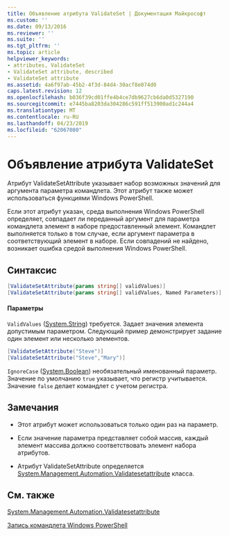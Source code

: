 ```yaml
---
title: Объявление атрибута ValidateSet | Документация Майкрософт
ms.custom: ''
ms.date: 09/13/2016
ms.reviewer: ''
ms.suite: ''
ms.tgt_pltfrm: ''
ms.topic: article
helpviewer_keywords:
- attributes, ValidateSet
- ValidateSet attribute, described
- ValidateSet attribute
ms.assetid: 4a6f97ab-45b2-4f3d-84d4-30acf8e074d0
caps.latest.revision: 12
ms.openlocfilehash: b036f39cd01ffe4b4ce7db9627cb6da0d5327190
ms.sourcegitcommit: e7445ba8203da304286c591ff513900ad1c244a4
ms.translationtype: MT
ms.contentlocale: ru-RU
ms.lasthandoff: 04/23/2019
ms.locfileid: "62067080"
---
```

# <a name="validateset-attribute-declaration"></a>Объявление атрибута ValidateSet

Атрибут ValidateSetAttribute указывает набор возможных значений для аргумента параметра командлета. Этот атрибут также может использоваться функциями Windows PowerShell.

Если этот атрибут указан, среда выполнения Windows PowerShell определяет, совпадает ли переданный аргумент для параметра командлета элемент в наборе предоставленный элемент. Командлет выполняется только в том случае, если аргумент параметра в соответствующий элемент в наборе. Если совпадений не найдено, возникает ошибка средой выполнения Windows PowerShell.

## <a name="syntax"></a>Синтаксис

```csharp
[ValidateSetAttribute(params string[] validValues)]
[ValidateSetAttribute(params string[] validValues, Named Parameters)]
```

#### <a name="parameters"></a>Параметры

`ValidValues` ([System.String](/dotnet/api/System.String)) требуется. Задает значения элемента допустимым параметром. Следующий пример демонстрирует задание один элемент или несколько элементов.

```csharp
[ValidateSetAttribute("Steve")]
[ValidateSetAttribute("Steve","Mary")]
```

`IgnoreCase` ([System.Boolean](/dotnet/api/System.Boolean)) необязательный именованный параметр. Значение по умолчанию `true` указывает, что регистр учитывается. Значение `false` делает командлет с учетом регистра.

## <a name="remarks"></a>Замечания

- Этот атрибут может использоваться только один раз на параметр.

- Если значение параметра представляет собой массив, каждый элемент массива должно соответствовать элемент набора атрибутов.

- Атрибут ValidateSetAttribute определяется [System.Management.Automation.Validatesetattribute](/dotnet/api/System.Management.Automation.ValidateSetAttribute) класса.

## <a name="see-also"></a>См. также

[System.Management.Automation.Validatesetattribute](/dotnet/api/System.Management.Automation.ValidateSetAttribute)

[Запись командлета Windows PowerShell](./writing-a-windows-powershell-cmdlet.md)
